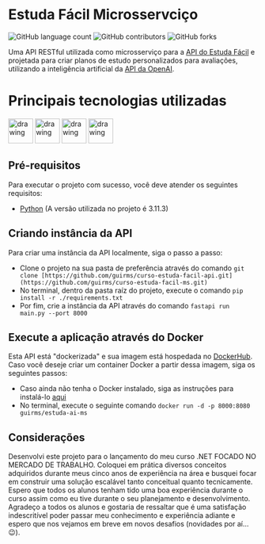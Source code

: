 # Estuda Fácil Microsservciço

![GitHub language count](https://img.shields.io/github/languages/count/guirms/curso-estuda-facil-ms?style=for-the-badge&logo=GitHub&logoColor=%23FFFF)
![GitHub contributors](https://img.shields.io/github/contributors/guirms/curso-estuda-facil-ms?style=for-the-badge&logo=GitHub&logoColor=%23FFFF&color=%23087ABB)
![GitHub forks](https://img.shields.io/github/forks/guirms/curso-estuda-facil-ms?style=for-the-badge&logo=GitHub&logoColor=%23FFFF&color=%23087ABB)

Uma API RESTful utilizada como microsserviço para a [API do Estuda Fácil](https://github.com/guirms/curso-estuda-facil-api) e projetada para criar planos de estudo personalizados para avaliações, utilizando a inteligência artificial da [API da OpenAI](https://openai.com/index/openai-api/).

# Principais tecnologias utilizadas
<img src="https://github.com/user-attachments/assets/7a7825a8-a399-4bb2-9aff-427a2abbb5e0" alt="drawing" width="50"/>
<img src="https://github.com/user-attachments/assets/7acd468d-1af0-4ff9-bf20-0e813a79d452" alt="drawing" width="50"/>
<img src="https://github.com/user-attachments/assets/7b343d58-0328-4cb6-bbea-c1162c1322cc" alt="drawing" width="50"/>
<img src="https://github.com/user-attachments/assets/a1feeea8-f8e4-4fd0-9cc3-7906b8c9b85a" alt="drawing" width="50"/>

## Pré-requisitos

Para executar o projeto com sucesso, você deve atender os seguintes requisitos:

- [Python](https://www.python.org/downloads/) (A versão utilizada no projeto é 3.11.3)

## Criando instância da API

Para criar uma instância da API localmente, siga o passo a passo:

- Clone o projeto na sua pasta de preferência através do comando `git clone [https://github.com/guirms/curso-estuda-facil-api.git](https://github.com/guirms/curso-estuda-facil-ms.git)`
- No terminal, dentro da pasta raíz do projeto, execute o comando `pip install -r ./requirements.txt`
- Por fim, crie a instância da API através do comando `fastapi run main.py --port 8000`

## Execute a aplicação através do Docker

Esta API está "dockerizada" e sua imagem está hospedada no [DockerHub](https://hub.docker.com).
Caso você deseje criar um container Docker a partir dessa imagem, siga os seguintes passos:

- Caso ainda não tenha o Docker instalado, siga as instruções para instalá-lo [aqui](https://docs.docker.com/get-started/get-docker/)
- No terminal, execute o seguinte comando `docker run -d -p 8000:8080 guirms/estuda-ai-ms`

## Considerações

Desenvolvi este projeto para o lançamento do meu curso .NET FOCADO NO MERCADO DE TRABALHO. Coloquei em prática diversos conceitos adquiridos durante meus cinco anos de experiência na área e busquei focar em construir uma solução escalável tanto conceitual quanto tecnicamente. Espero que todos os alunos tenham tido uma boa experiência durante o curso assim como eu tive durante o seu planejamento e desenvolvimento. Agradeço a todos os alunos e gostaria de ressaltar que é uma satisfação indescritível poder passar meu conhecimento e experiência adiante e espero que nos vejamos em breve em novos desafios (novidades por aí...😉).
